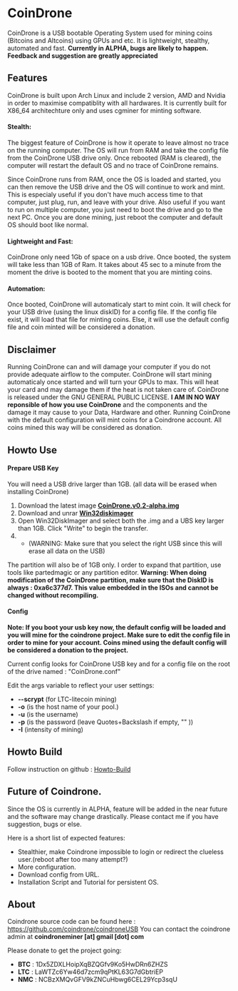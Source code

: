 CoinDrone
===

CoinDrone is a USB bootable Operating System used for mining coins (Bitcoins and Altcoins) using GPUs and etc. It is lightweight, stealthy, automated and fast.
**Currently in ALPHA, bugs are likely to happen. Feedback and suggestion are greatly appreciated**

## Features
CoinDrone is built upon Arch Linux and include 2 version, AMD and Nvidia in order to maximise compatiblity with all hardwares. It is currently built for X86_64 architechture only and uses cgminer for minting software.

#### Stealth:
The biggest feature of CoinDrone is how it operate to leave almost no trace on the running computer. The OS will run from RAM and take the config file from the CoinDrone USB drive only. Once rebooted (RAM is cleared), the computer will restart the default OS and no trace of CoinDrone remains.

Since CoinDrone runs from RAM, once the OS is loaded and started, you can then remove the USB drive and the OS will continue to work and mint. This is especialy useful if you don't have much access time to that computer, just plug, run, and leave with your drive. Also useful if you want to run on multiple computer, you just need to boot the drive and go to the next PC. Once you are done mining, just reboot the computer and default OS should boot like normal.

#### Lightweight and Fast:
CoinDrone only need 1Gb of space on a usb drive. Once booted, the system will take less than 1GB of Ram. 
It takes about 45 sec to a minute from the moment the drive is booted to the moment that you are minting coins.

#### Automation:
Once booted, CoinDrone will automaticaly start to mint coin. It will check for your USB drive (using the linux diskID) for a config file. If the config file exist, it will load that file for minting coins. Else, it will use the default config file and coin minted will be considered a donation. 

## Disclaimer
Running CoinDrone can and will damage your computer if you do not provide adequate airflow to the computer. CoinDrone will start mining automaticaly once started and will turn your GPUs to max. This will heat your card and may damage them if the heat is not taken care of. 
CoinDrone is released under the GNU GENERAL PUBLIC LICENSE. **I AM IN NO WAY reponsible of how you use CoinDrone** and the components and the damage it may cause to your Data, Hardware and other.
Running CoinDrone with the default configuration will mint coins for a Coindrone account. All coins mined this way will be considered as donation.

## Howto Use
#### Prepare USB Key
You will need a USB drive larger than 1GB. (all data will be erased when installing CoinDrone)

1. Download the latest image **[CoinDrone.v0.2-alpha.img](http://sourceforge.net/projects/win32diskimager/)** 
2. Download and unrar **[Win32diskimager](http://sourceforge.net/projects/win32diskimager/)**
3. Open Win32DiskImager and select both the .img and a UBS key larger than 1GB. Click "Write" to begin the transfer.
4. * (WARNING: Make sure that you select the right USB since this will erase all data on the USB)

The partition will also be of 1GB only. I order to expand that partition, use tools like partedmagic or any partition editor. **Warning: When doing modification of the CoinDrone partition, make sure that the DiskID is always : 0xa6c377d7. This value embedded in the ISOs and cannot be changed without recompiling.**

#### Config
**Note: If you boot your usb key now, the default config will be loaded and you will mine for the coindrone project. Make sure to edit the config file in order to mine for your account. Coins mined using the default config will be considered a donation to the project.**

Current config looks for CoinDrone USB key and for a config file on the root of the drive named : "CoinDrone.conf"

Edit the args variable to reflect your user settings:

* **--scrypt** (for LTC-litecoin mining)
* **-o** (is the host name of your pool.)
* **-u** (is the username)
* **-p** (is the password (leave Quotes+Backslash if empty, \"\" ))
* **-I** (intensity of mining)

## Howto Build
Follow instruction on github : [Howto-Build](https://github.com/coindrone/coindroneUSB/wiki/Howto-Build)

## Future of Coindrone.
Since the OS is currently in ALPHA, feature will be added in the near future and the software may change drastically. Please contact me if you have suggestion, bugs or else.

Here is a short list of expected features:
* Stealthier, make Coindrone impossible to login or redirect the clueless user.(reboot after too many attempt?)
* More configuration. 
* Download config from URL.
* Installation Script and Tutorial for persistent OS.

## About
Coindrone source code can be found here : https://github.com/coindrone/coindroneUSB
You can contact the coindrone admin at **coindroneminer [at] gmail [dot] com**

Please donate to get the project going:

* **BTC** : 1Dx5ZDXLHoipXqBZQGfv9Ko5HwDRn6ZHZS
* **LTC** : LaWTZc6Yw46d7zcm9qPtKL63G7dGbtriEP
* **NMC** : NCBzXMQvGFV9kZNCuHbwg6CEL29Ycp3sqU
